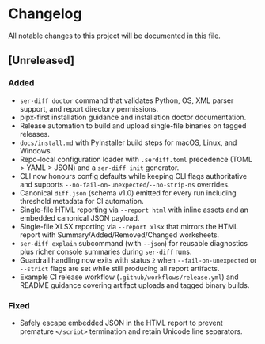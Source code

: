 # Changelog

All notable changes to this project will be documented in this file.

## [Unreleased]

### Added
- `ser-diff doctor` command that validates Python, OS, XML parser support, and report directory permissions.
- pipx-first installation guidance and installation doctor documentation.
- Release automation to build and upload single-file binaries on tagged releases.
- `docs/install.md` with PyInstaller build steps for macOS, Linux, and Windows.
- Repo-local configuration loader with `.serdiff.toml` precedence (TOML > YAML > JSON) and a `ser-diff init` generator.
- CLI now honours config defaults while keeping CLI flags authoritative and supports `--no-fail-on-unexpected`/`--no-strip-ns` overrides.
- Canonical `diff.json` (schema v1.0) emitted for every run including threshold metadata for CI automation.
- Single-file HTML reporting via `--report html` with inline assets and an embedded canonical JSON payload.
- Single-file XLSX reporting via `--report xlsx` that mirrors the HTML report with Summary/Added/Removed/Changed worksheets.
- `ser-diff explain` subcommand (with `--json`) for reusable diagnostics plus richer console summaries during `ser-diff` runs.
- Guardrail handling now exits with status `2` when `--fail-on-unexpected` or `--strict` flags are set while still producing all report artifacts.
- Example CI release workflow (`.github/workflows/release.yml`) and README guidance covering artifact uploads and tagged binary builds.

### Fixed
- Safely escape embedded JSON in the HTML report to prevent premature `</script>` termination and retain Unicode line separators.
